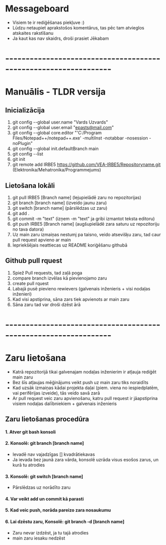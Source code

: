 # Messageboard
- Visiem te ir rediģēšanas piekļuve :)
- Lūdzu netaupiet aprakstošos komentārus, tas pēc tam atvieglos atskaites rakstīšanu
- Ja kaut kas nav skaidrs, droši prasiet Jēkabam


# ----------------------------------------------------------------
# Manuālis - TLDR versija
## Inicializācija
1. git config --global user.name "Vards Uzvards"
2. git config --global user.email "epasts@mail.com"
3. git config --global core.editor "'C:/Program Files/Notepad++/notepad++.exe' -multiInst -notabbar -nosession -noPlugin"
4. git config --global init.defaultBranch main
5. git config --list
6. git init
7. git remote add IRBE5 https://github.com/VEA-IRBE5/Repositoryname.git (Elektronika/Mehatronika/Programmejums)

## Lietošana lokāli
1. git pull IRBE5 [Branch name] (lejupielādē zaru no repozitorijas)
2. git branch [branch name] (izveido jaunu zaru)
3. git switch [branch name] (pārslēdzas uz zaru)
4. git add .
5. git commit -m "text" (izņem -m "text" ja gribi izmantot teksta editoru)
6. git push IRBE5 [Branch name] (augšupielādē zara saturu uz repozitoriju no tava datora)
7. Uz main zaru izmaiņas nestumj pa taisno, veido atsevišķu zaru, tad caur pull request apvieno ar main
8. Iepriekšējais neattiecas uz README koriģēšanu githubā

## Github pull rquest
1. Spiež Pull requests, tad zaļā poga
2. compare branch izvēlas kā pievienojamo zaru
3. create pull rquest
4. Labajā pusē pievieno rewievers (galvenais inženieris + visi nodaļas inženieri)
5. Kad visi apstiprina, sāna zars tiek apvienots ar main zaru
6. Sāna zaru tad var droši dzēst ārā



# ----------------------------------------------------------------
# Zaru lietošana
- Katrā repozitorijā tikai galvenajam nodaļas inženierim ir atļauja rediģēt main zaru
- Bez šīs atļaujas mēģinājums veikt push uz main zaru tiks noraidīts
- Kad uzsāk izmaiņas kādai projekta daļai (piem. viena no iespiedplatēm, vai perifērijas izveide), tās veido savā zarā
- Ar pull request veic zaru apvienošanu, katru pull request ir jāapstiprina visiem nodaļas dalībniekiem + galvenais inženieris

## Zaru lietošanas procedūra
#### 1. Atver git bash konsoli
#### 2. Konsolē: git branch [branch name]
- Ievadē nav vajadzīgas [] kvadrātiekavas
- Ja ievada bez jaunā zara vārda, konsolē uzrāda visus esošos zarus, un kurā tu atrodies
#### 3. Konsolē: git switch [branch name]
- Pārslēdzas uz norādīto zaru
#### 4. Var veikt add un commit kā parasti
#### 5. Kad veic push, norāda pareizo zara nosaukumu
#### 6. Lai dzēstu zaru, Konsolē: git branch -d [branch name]
- Zaru nevar izdzēst, ja tu tajā atrodies
- main zaru iesaku nedzēst
